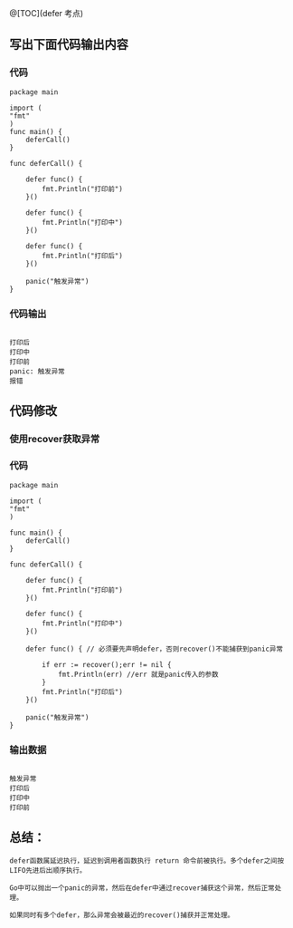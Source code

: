 @[TOC](defer 考点)


## 写出下面代码输出内容

### 代码

```text
package main

import (
"fmt"
)
func main() {
	deferCall()
}

func deferCall() {

	defer func() {
		fmt.Println("打印前")
	}()

	defer func() {
		fmt.Println("打印中")
	}()

	defer func() {
		fmt.Println("打印后")
	}()

	panic("触发异常")
}

```

### 代码输出 
```

打印后
打印中
打印前
panic: 触发异常
报错

```

## 代码修改

### 使用recover获取异常

### 代码

```text
package main

import (
"fmt"
)

func main() {
	deferCall()
}

func deferCall() {

	defer func() {
		fmt.Println("打印前")
	}()

	defer func() {
		fmt.Println("打印中")
	}()

	defer func() { // 必须要先声明defer，否则recover()不能捕获到panic异常

		if err := recover();err != nil {
			fmt.Println(err) //err 就是panic传入的参数
		}
		fmt.Println("打印后")
	}()

	panic("触发异常")
}
```

### 输出数据

```

触发异常
打印后
打印中
打印前

```


## 总结：

    defer函数属延迟执行，延迟到调用者函数执行 return 命令前被执行。多个defer之间按LIFO先进后出顺序执行。
    
    Go中可以抛出一个panic的异常，然后在defer中通过recover捕获这个异常，然后正常处理。
    
    如果同时有多个defer，那么异常会被最近的recover()捕获并正常处理。

